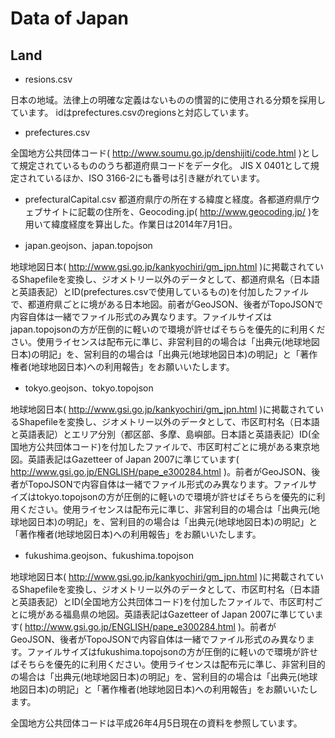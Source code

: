 # Data of Japan
## Land

* resions.csv

日本の地域。法律上の明確な定義はないものの慣習的に使用される分類を採用しています。
idはprefectures.csvのregionsと対応しています。

* prefectures.csv

全国地方公共団体コード( http://www.soumu.go.jp/denshijiti/code.html )として規定されているもののうち都道府県コードをデータ化。
JIS X 0401として規定されているほか、ISO 3166-2にも番号は引き継がれています。

* prefecturalCapital.csv
都道府県庁の所在する緯度と経度。各都道府県庁ウェブサイトに記載の住所を、Geocoding.jp( http://www.geocoding.jp/ )を用いて緯度経度を算出した。作業日は2014年7月1日。

* japan.geojson、japan.topojson

地球地図日本( http://www.gsi.go.jp/kankyochiri/gm_jpn.html )に掲載されているShapefileを変換し、ジオメトリー以外のデータとして、都道府県名（日本語と英語表記）とID(prefectures.csvで使用しているもの)を付加したファイルで、都道府県ごとに境がある日本地図。前者がGeoJSON、後者がTopoJSONで内容自体は一緒でファイル形式のみ異なります。ファイルサイズはjapan.topojsonの方が圧倒的に軽いので環境が許せばそちらを優先的に利用ください。使用ライセンスは配布元に準じ、非営利目的の場合は「出典元(地球地図日本)の明記」を、営利目的の場合は「出典元(地球地図日本)の明記」と「著作権者(地球地図日本)への利用報告」をお願いいたします。

* tokyo.geojson、tokyo.topojson

地球地図日本( http://www.gsi.go.jp/kankyochiri/gm_jpn.html )に掲載されているShapefileを変換し、ジオメトリー以外のデータとして、市区町村名（日本語と英語表記）とエリア分別（都区部、多摩、島嶼部。日本語と英語表記）ID(全国地方公共団体コード)を付加したファイルで、市区町村ごとに境がある東京地図。英語表記はGazetteer of Japan 2007に準じています( http://www.gsi.go.jp/ENGLISH/pape_e300284.html )。前者がGeoJSON、後者がTopoJSONで内容自体は一緒でファイル形式のみ異なります。ファイルサイズはtokyo.topojsonの方が圧倒的に軽いので環境が許せばそちらを優先的に利用ください。使用ライセンスは配布元に準じ、非営利目的の場合は「出典元(地球地図日本)の明記」を、営利目的の場合は「出典元(地球地図日本)の明記」と「著作権者(地球地図日本)への利用報告」をお願いいたします。

* fukushima.geojson、fukushima.topojson

地球地図日本( http://www.gsi.go.jp/kankyochiri/gm_jpn.html )に掲載されているShapefileを変換し、ジオメトリー以外のデータとして、市区町村名（日本語と英語表記）とID(全国地方公共団体コード)を付加したファイルで、市区町村ごとに境がある福島県の地図。英語表記はGazetteer of Japan 2007に準じています( http://www.gsi.go.jp/ENGLISH/pape_e300284.html )。前者がGeoJSON、後者がTopoJSONで内容自体は一緒でファイル形式のみ異なります。ファイルサイズはfukushima.topojsonの方が圧倒的に軽いので環境が許せばそちらを優先的に利用ください。使用ライセンスは配布元に準じ、非営利目的の場合は「出典元(地球地図日本)の明記」を、営利目的の場合は「出典元(地球地図日本)の明記」と「著作権者(地球地図日本)への利用報告」をお願いいたします。

全国地方公共団体コードは平成26年4月5日現在の資料を参照しています。


